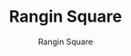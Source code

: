 ---
designer: Endless Knot
description: "Color%20Name%3A%20Lead%0AMaterial%3A%20Wool/Silk%0APile%3A%20CutStyle%3A%20Abstract%2C%20Modern%2C%20New%20ArrivalsCollection%3A%20Hand-Knotted%20Collection"
image_primary: img/Lead-600x749.jpg
image_secondary: ../../../images/blank.png
manufacturer: Endless Knot
href: https://endlessknotrugs.com/product/rangin-square-lead/
subtitle: Rangin Square
tags: 
  - endless_knot
  - hand-knotted-rugs
title: Rangin Square
image_thumb: img/Lead-300x300.jpg
category: hand-knotted-rugs
slug: /manufacturers/endless-knot/hand-knotted-rugs/endless-knot-rangin-square
---